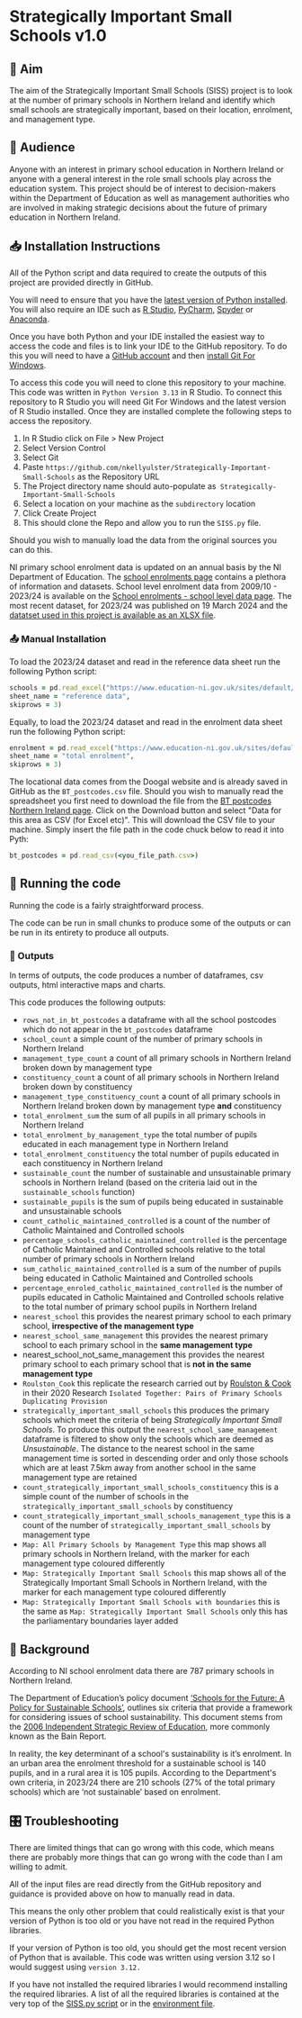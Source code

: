 # Strategically Important Small Schools v1.0

## 📰 Aim
The aim of the Strategically Important Small Schools (SISS) project is to look at the number of primary schools in Northern Ireland and identify which small schools are strategically important, based on their location, enrolment, and management type.

## 🙋 Audience
Anyone with an interest in primary school education in Northern Ireland or anyone with a general interest in the role small schools play across the education system. This project should be of interest to decision-makers within the Department of Education as well as management authorities who are involved in making strategic decisions about the future of primary education in Northern Ireland.

## 📥 Installation Instructions
All of the Python script and data required to create the outputs of this project are provided directly in GitHub.

You will need to ensure that you have the [latest version of Python installed](https://www.python.org/downloads/). You will also require an IDE such as [R Studio](https://posit.co/download/rstudio-desktop/), [PyCharm](https://www.jetbrains.com/pycharm/download/?section=windows), [Spyder](https://www.spyder-ide.org/#section-download) or [Anaconda](https://www.anaconda.com/download).

Once you have both Python and your IDE installed the easiest way to access the code and files is to link your IDE to the GitHub repository. To do this you will need to have a [GitHub account](https://github.com/) and then [install Git For Windows](https://git-scm.com/download/win).

To access this code you will need to clone this repository to your machine. This code was written in `Python Version 3.13` in R Studio. To connect this repository to R Studio you will need Git For Windows and the latest version of R Studio installed. Once they are installed complete the following steps to access the repository.
1.  In R Studio click on File > New Project
2.  Select Version Control
3.  Select Git
4.  Paste `https://github.com/nkellyulster/Strategically-Important-Small-Schools` as the Repository URL
5.  The Project directory name should auto-populate as` Strategically-Important-Small-Schools`
6.  Select a location on your machine as the `subdirectory` location
7.  Click Create Project
8.  This should clone the Repo and allow you to run the `SISS.py` file.

Should you wish to manually load the data from the original sources you can do this.

NI primary school enrolment data is updated on an annual basis by the NI Department of Education. The [school enrolments page](https://www.education-ni.gov.uk/topics/statistics-and-research/school-enrolments) contains a plethora of information and datasets. School level enrolment data from 2009/10 - 2023/24 is available on the [School enrolments - school level data page](https://www.education-ni.gov.uk/articles/school-enrolments-school-level-data). The most recent dataset, for 2023/24 was published on 19 March 2024 and the [datatset used in this project is available as an XLSX file](https://www.education-ni.gov.uk/sites/default/files/publications/education/School%20level%20-%20pre-school%20data%20-%20202324.XLSX).

### 📤 Manual Installation
To load the 2023/24 dataset and read in the reference data sheet run the following Python script:
```ruby
schools = pd.read_excel("https://www.education-ni.gov.uk/sites/default/files/publications/education/School%20level%20-%20pre-school%20data%20-%20202324.XLSX",
sheet_name = "reference data",
skiprows = 3)
```

Equally, to load the 2023/24 dataset and read in the enrolment data sheet run the following Python script:
```ruby
enrolment = pd.read_excel("https://www.education-ni.gov.uk/sites/default/files/publications/education/School%20level%20-%20pre-school%20data%20-%20202324.XLSX",
sheet_name = "total enrolment",
skiprows = 3)
```

The locational data comes from the Doogal website and is already saved in GitHub as the `BT_postcodes.csv` file. Should you wish to manually read the spreadsheet you first need to download the file from the [BT postcodes Northern Ireland page](https://www.doogal.co.uk/UKPostcodes?Search=BT). Click on the Download button and select "Data for this area as CSV (for Excel etc)". This will download the CSV file to your machine. Simply insert the file path in the code chuck below to read it into Pyth:
```ruby
bt_postcodes = pd.read_csv(<you_file_path.csv>)
```

## 🏃 Running the code
Running the code is a fairly straightforward process.

The code can be run in small chunks to produce some of the outputs or can be run in its entirety to produce all outputs.

### 🐍 Outputs
In terms of outputs, the code produces a number of dataframes, csv outputs, html interactive maps and charts.

This code produces the following outputs: 
*  `rows_not_in_bt_postcodes` a dataframe with all the school postcodes which do not appear in the `bt_postcodes` dataframe
*  `school_count` a simple count of the number of primary schools in Northern Ireland 
*  `management_type_count` a count of all primary schools in Northern Ireland broken down by management type
*  `constituency_count` a count of all primary schools in Northern Ireland broken down by constituency
*  `management_type_constituency_count` a count of all primary schools in Northern Ireland broken down by management type **and** constituency 
*  `total_enrolment_sum` the sum of all pupils in all primary schools in Northern Ireland
*  `total_enrolment_by_management_type` the total number of pupils educated in each management type in Northern Ireland
*  `total_enrolment_constituency` the total number of pupils educated in each constituency in Northern Ireland
*  `sustainable_count` the number of sustainable and unsustainable primary schools in Northern Ireland (based on the criteria laid out in the `sustainable_schools` function)
*  `sustainable_pupils` is the sum of pupils being educated in sustainable and unsustainable schools
*  `count_catholic_maintained_controlled` is a count of the number of Catholic Maintained and Controlled schools
*  `percentage_schools_catholic_maintained_controlled` is the percentage of Catholic Maintained and Controlled schools relative to the total number of primary schools in Northern Ireland
*  `sum_catholic_maintained_controlled` is a sum of the number of pupils being educated in Catholic Maintained and Controlled schools
*  `percentage_enroled_catholic_maintained_controlled` is the number of pupils educated in Catholic Maintained and Controlled schools relative to the total number of primary school pupils in Northern Ireland
*  `nearest_school` this provides the nearest primary school to each primary school, **irrespective of the management type**
*  `nearest_school_same_management` this provides the nearest primary school to each primary school in the **same management type**
*  nearest_school_not_same_management this provides the nearest primary school to each primary school that is **not in the same management type**
*  `Roulston_Cook` this replicate the research carried out by [Roulston & Cook](https://pure.ulster.ac.uk/en/publications/isolated-together-pairs-of-primary-schools-duplicating-provision) in their 2020 Research `Isolated Together: Pairs of Primary Schools Duplicating Provision`
*  `strategically_important_small_schools` this produces the primary schools which meet the criteria of being *Strategically Important Small Schools*.  To produce this output the `nearest_school_same_management` dataframe is filtered to show only the schools which are deemed as *Unsustainable*. The distance to the nearest school in the same management time is sorted in descending order and only those schools which are at least 7.5km away from another school in the same management type are retained 
*  `count_strategically_important_small_schools_constituency` this is a simple count of the number of schools in the `strategically_important_small_schools` by constituency
*  `count_strategically_important_small_schools_management_type` this is a count of the number of `strategically_important_small_schools` by management type
*  `Map: All Primary Schools by Management Type` this map shows all primary schools in Northern Ireland, with the marker for each management type coloured differently 
*  `Map: Strategically Important Small Schools` this map shows all of the Strategically Important Small Schools in Northern Ireland, with the marker for each management type coloured differently
*  `Map: Strategically Important Small Schools with boundaries` this is the same as `Map: Strategically Important Small Schools` only this has the parliamentary boundaries layer added

## 📖 Background
According to NI school enrolment data there are 787 primary schools in Northern Ireland. 

The Department of Education’s policy document [‘Schools for the Future: A Policy for Sustainable Schools’](https://www.education-ni.gov.uk/publications/schools-future-policy-sustainable-schools), outlines six criteria that provide a framework for considering issues of school sustainability. This document stems from the [2006 Independent Strategic Review of Education](https://dera.ioe.ac.uk/id/eprint/9777/1/review_of_education.pdf), more commonly known as the Bain Report.

In reality, the key determinant of a school's sustainability is it’s enrolment. In an urban area the enrolment threshold for a sustainable school is 140 pupils, and in a rural area it is 105 pupils. According to the Department's own criteria, in 2023/24 there are 210 schools (27% of the total primary schools) which are ‘not sustainable’ based on enrolment.

## 🎛️ Troubleshooting
There are limited things that can go wrong with this code, which means there are probably more things that can go wrong with the code than I am willing to admit.

All of the input files are read directly from the GitHub repository and guidance is provided above on how to manually read in data.

This means the only other problem that could realistically exist is that your version of Python is too old or you have not read in the required Python libraries.

If your version of Python is too old, you should get the most recent version of Python that is available. This code was written using version 3.12 so I would suggest using `version 3.12.`

If you have not installed the required libraries I would recommend installing the required libraries. A list of all the required libraries is contained at the very top of the [SISS.py script](https://github.com/nkellyulster/Strategically-Important-Small-Schools/blob/main/SISS.py) or in the [environment file](https://github.com/nkellyulster/Strategically-Important-Small-Schools/blob/main/environment.yml).
